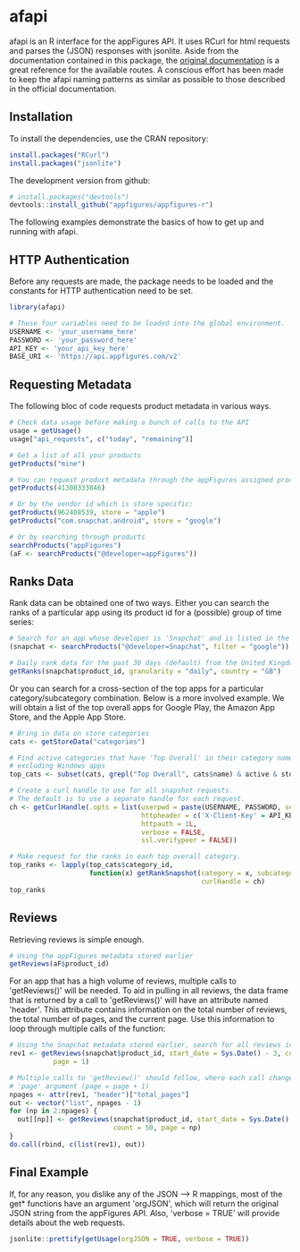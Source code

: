 # afapi

afapi is an R interface for the appFigures API. It uses RCurl for html requests and parses the (JSON) responses with jsonlite. Aside from the documentation contained in this package, the [original documentation](http://docs.appfigures.com/) is a great reference for the available routes. A conscious effort has been made to keep the afapi naming patterns as similar as possible to those described in the official documentation.

## Installation

To install the dependencies, use the CRAN repository:

```R
install.packages("RCurl")
install.packages("jsonlite")
```

The development version from github:

```R
# install.packages("devtools")
devtools::install_github("appfigures/appfigures-r")
```

The following examples demonstrate the basics of how to get up and running with afapi.

## HTTP Authentication

Before any requests are made, the package needs to be loaded and the constants for HTTP authentication need to be set.

```R
library(afapi)

# These four variables need to be loaded into the global environment.
USERNAME <- 'your_username_here'
PASSWORD <- 'your_password_here'
API_KEY <- 'your_api_key_here'
BASE_URI <- 'https://api.appfigures.com/v2'
```

## Requesting Metadata

The following bloc of code requests product metadata in various ways.

```R
# Check data usage before making a bunch of calls to the API
usage = getUsage()
usage["api_requests", c("today", "remaining")]

# Get a list of all your products
getProducts("mine")

# You can request product metadata through the appFigures assigned product id:
getProducts(41308333846)

# Or by the vendor id which is store specific:
getProducts(962408539, store = "apple")
getProducts("com.snapchat.android", store = "google")

# Or by searching through products
searchProducts("appFigures")
(aF <- searchProducts("@developer=appFigures"))
```

## Ranks Data

Rank data can be obtained one of two ways. Either you can search the ranks of a particular app using its product id for a (possible) group of time series:

 ```R
 # Search for an app whose developer is 'Snapchat' and is listed in the Google Play Store
 (snapchat <- searchProducts("@developer=Snapchat", filter = "google"))
 
 # Daily rank data for the past 30 days (default) from the United Kingdom
 getRanks(snapchat$product_id, granularity = "daily", country = "GB")
 ```

Or you can search for a cross-section of the top apps for a particular category/subcategory combination. Below is a more involved example. We will obtain a list of the top overall apps for Google Play, the Amazon App Store, and the Apple App Store.

```R
# Bring in data on store categories
cats <- getStoreData("categories")

# Find active categories that have 'Top Overall' in their category name,
# excluding Windows apps
top_cats <- subset(cats, grepl("Top Overall", cats$name) & active & store != "windows_phone")

# Create a curl handle to use for all snapshot requests.
# The default is to use a separate handle for each request.
ch <- getCurlHandle(.opts = list(userpwd = paste(USERNAME, PASSWORD, sep = ":"),
                                 httpheader = c('X-Client-Key' = API_KEY),
                                 httpauth = 1L,
                                 verbose = FALSE,
                                 ssl.verifypeer = FALSE))

# Make request for the ranks in each top overall category.
top_ranks <- lapply(top_cats$category_id,
                    function(x) getRankSnapshot(category = x, subcategory = "free",
                                                curlHandle = ch)
top_ranks
```

## Reviews

Retrieving reviews is simple enough.

```R
# Using the appFigures metadata stored earlier
getReviews(aF$product_id)
```

For an app that has a high volume of reviews, multiple calls to 'getReviews()' will be needed. To aid in pulling in all reviews, the data frame that is returned by a call to 'getReviews()' will have an attribute named 'header'. This attribute contains information on the total number of reviews, the total number of pages, and the current page. Use this information to loop through multiple calls of the function:

```R
# Using the Snapchat metadata stored earlier, search for all reviews in the past seven days:
rev1 <- getReviews(snapchat$product_id, start_date = Sys.Date() - 3, count = 50,
		   page = 1)

# Multiple calls to 'getReview()' should follow, where each call changes the
# 'page' argument (page = page + 1)
npages <- attr(rev1, "header")["total_pages"]
out <- vector("list", npages - 1)
for (np in 2:npages) {
  out[[np]] <- getReviews(snapchat$product_id, start_date = Sys.Date() - 3,
                          count = 50, page = np)
}
do.call(rbind, c(list(rev1), out))

```

## Final Example

If, for any reason, you dislike any of the JSON --> R mappings, most of the get* functions have an argument 'orgJSON', which will return the original JSON string from the appFigures API. Also, 'verbose = TRUE' will provide details about the web requests.

```R
jsonlite::prettify(getUsage(orgJSON = TRUE, verbose = TRUE))
```
